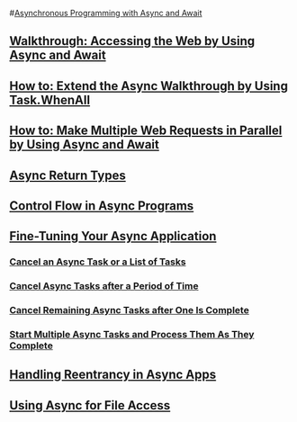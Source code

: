 #[Asynchronous Programming with Async and Await](asynchronous-programming-with-async-and-await.md)
## [Walkthrough: Accessing the Web by Using Async and Await](walkthrough-accessing-the-web-by-using-async-and-await.md)
## [How to: Extend the Async Walkthrough by Using Task.WhenAll](how-to-extend-the-async-walkthrough-by-using-task-whenall.md)
## [How to: Make Multiple Web Requests in Parallel by Using Async and Await](how-to-make-multiple-web-requests-in-parallel-by-using-async-and-await.md)
## [Async Return Types](async-return-types.md)
## [Control Flow in Async Programs](control-flow-in-async-programs.md)
## [Fine-Tuning Your Async Application](fine-tuning-your-async-application.md)
### [Cancel an Async Task or a List of Tasks](cancel-an-async-task-or-a-list-of-tasks.md)
### [Cancel Async Tasks after a Period of Time](cancel-async-tasks-after-a-period-of-time.md)
### [Cancel Remaining Async Tasks after One Is Complete](cancel-remaining-async-tasks-after-one-is-complete.md)
### [Start Multiple Async Tasks and Process Them As They Complete](start-multiple-async-tasks-and-process-them-as-they-complete.md)
## [Handling Reentrancy in Async Apps](handling-reentrancy-in-async-apps.md)
## [Using Async for File Access](using-async-for-file-access.md)

